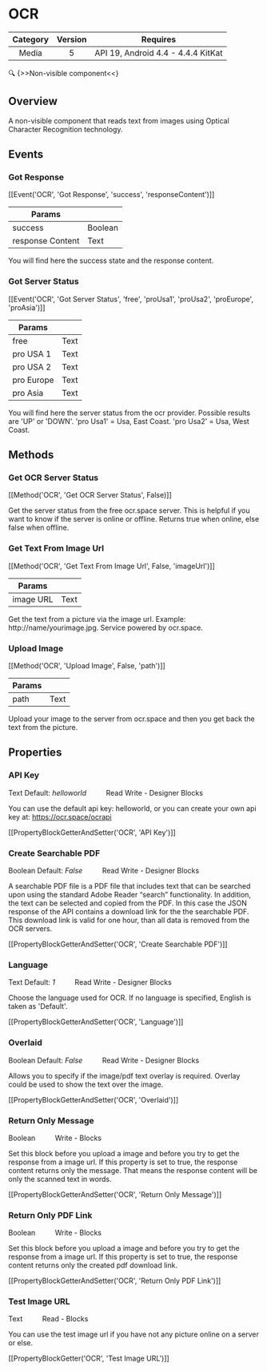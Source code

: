 # OCR

| Category | Version | Requires |
|:--------:|:-------:|:--------:|
|Media|5|API 19, Android 4.4 - 4.4.4 KitKat|

:mag: {>>Non-visible component<<}

## Overview

A non-visible component that reads text from images using Optical Character Recognition technology.

## Events

### Got Response

[[Event('OCR', 'Got Response', 'success', 'responseContent')]]

| Params | []() |
|--------|------|
|success|Boolean|
|response Content|Text|


You will find here the success state and the response content.

### Got Server Status

[[Event('OCR', 'Got Server Status', 'free', 'proUsa1', 'proUsa2', 'proEurope', 'proAsia')]]

| Params | []() |
|--------|------|
|free|Text|
|pro USA 1|Text|
|pro USA 2|Text|
|pro Europe|Text|
|pro Asia|Text|


You will find here the server status from the ocr provider. Possible results are 'UP' or 'DOWN'. 'pro Usa1' = Usa, East Coast. 'pro Usa2' = Usa, West Coast.

## Methods

### Get OCR Server Status

[[Method('OCR', 'Get OCR Server Status', False)]]

Get the server status from the free ocr.space server. This is helpful if you want to know if the server is online or offline. Returns true when online, else false when offline.

### Get Text From Image Url

[[Method('OCR', 'Get Text From Image Url', False, 'imageUrl')]]

| Params | []() |
|--------|------|
|image URL|Text|


Get the text from a picture via the image url. Example: http://name/yourimage.jpg. Service powered by ocr.space.

### Upload Image

[[Method('OCR', 'Upload Image', False, 'path')]]

| Params | []() |
|--------|------|
|path|Text|


Upload your image to the server from ocr.space and then you get back the text from the picture.

## Properties

### API Key

<span class="chip chip-text">Text</span> <span class="chip chip-text">Default: <i>helloworld</i></span>&nbsp;&nbsp;&nbsp;&nbsp;&nbsp;&nbsp;&nbsp;&nbsp;&nbsp;&nbsp;<span class="chip chip-rw">Read</span> <span class="chip chip-rw">Write</span> - <span class="chip chip-bd">Designer</span> <span class="chip chip-bd">Blocks</span> 

You can use the default api key: helloworld, or you can create your own api key at: https://ocr.space/ocrapi

[[PropertyBlockGetterAndSetter('OCR', 'API Key')]]

### Create Searchable PDF

<span class="chip chip-boolean">Boolean</span> <span class="chip chip-boolean">Default: <i>False</i></span>&nbsp;&nbsp;&nbsp;&nbsp;&nbsp;&nbsp;&nbsp;&nbsp;&nbsp;&nbsp;<span class="chip chip-rw">Read</span> <span class="chip chip-rw">Write</span> - <span class="chip chip-bd">Designer</span> <span class="chip chip-bd">Blocks</span> 

A searchable PDF file is a PDF file that includes text that can be searched upon using the standard Adobe Reader “search” functionality. In addition, the text can be selected and copied from the PDF. In this case the JSON response of the API contains a download link for the the searchable PDF. This download link is valid for one hour, than all data is removed from the OCR servers.

[[PropertyBlockGetterAndSetter('OCR', 'Create Searchable PDF')]]

### Language

<span class="chip chip-text">Text</span> <span class="chip chip-text">Default: <i>1</i></span>&nbsp;&nbsp;&nbsp;&nbsp;&nbsp;&nbsp;&nbsp;&nbsp;&nbsp;&nbsp;<span class="chip chip-rw">Read</span> <span class="chip chip-rw">Write</span> - <span class="chip chip-bd">Designer</span> <span class="chip chip-bd">Blocks</span> 

Choose the language used for OCR. If no language is specified, English is taken as 'Default'.

[[PropertyBlockGetterAndSetter('OCR', 'Language')]]

### Overlaid

<span class="chip chip-boolean">Boolean</span> <span class="chip chip-boolean">Default: <i>False</i></span>&nbsp;&nbsp;&nbsp;&nbsp;&nbsp;&nbsp;&nbsp;&nbsp;&nbsp;&nbsp;<span class="chip chip-rw">Read</span> <span class="chip chip-rw">Write</span> - <span class="chip chip-bd">Designer</span> <span class="chip chip-bd">Blocks</span> 

Allows you to specify if the image/pdf text overlay is required. Overlay could be used to show the text over the image.

[[PropertyBlockGetterAndSetter('OCR', 'Overlaid')]]

### Return Only Message

<span class="chip chip-boolean">Boolean</span>&nbsp;&nbsp;&nbsp;&nbsp;&nbsp;&nbsp;&nbsp;&nbsp;&nbsp;&nbsp;<span class="chip chip-rw">Write</span> - <span class="chip chip-bd">Blocks</span> 

Set this block before you upload a image and before you try to get the response from a image url. If this property is set to true, the response content returns only the message. That means the response content will be only the scanned text in words.

[[PropertyBlockGetterAndSetter('OCR', 'Return Only Message')]]

### Return Only PDF Link

<span class="chip chip-boolean">Boolean</span>&nbsp;&nbsp;&nbsp;&nbsp;&nbsp;&nbsp;&nbsp;&nbsp;&nbsp;&nbsp;<span class="chip chip-rw">Write</span> - <span class="chip chip-bd">Blocks</span> 

Set this block before you upload a image and before you try to get the response from a image url. If this property is set to true, the response content returns only the created pdf download link.

[[PropertyBlockGetterAndSetter('OCR', 'Return Only PDF Link')]]

### Test Image URL

<span class="chip chip-text">Text</span>&nbsp;&nbsp;&nbsp;&nbsp;&nbsp;&nbsp;&nbsp;&nbsp;&nbsp;&nbsp;<span class="chip chip-rw">Read</span> - <span class="chip chip-bd">Blocks</span> 

You can use the test image url if you have not any picture online on a server or else.

[[PropertyBlockGetter('OCR', 'Test Image URL')]]